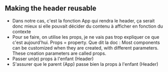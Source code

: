 ## Making the header reusable
* Dans notre cas, c'est la fonction App qui rendra le header, ça serait donc mieux si elle pouvait décider du contenu à afficher en fonction du contexte
* Pour se faire, on utilise les props, je ne vais pas trop expliquer ce que c'est aujourd'hui. Props = property. Que dit la doc : Most components can be customized when they are created, with different parameters. These creation parameters are called props.
* Passer un(e) props à l'enfant (Header)
* S'assurer que le parent (App) passe bien la props à l'enfant (Header)
